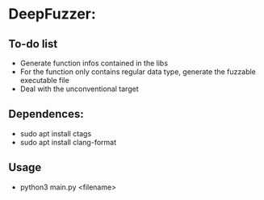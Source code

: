 # DeepFuzzer: 
## To-do list
 - Generate function infos contained in the libs
 - For the function only contains regular data type, generate the fuzzable executable file
 - Deal with the unconventional target
 
## Dependences:
 - sudo apt install ctags
 - sudo apt install clang-format
 
## Usage
 - python3 main.py \<filename>
 

